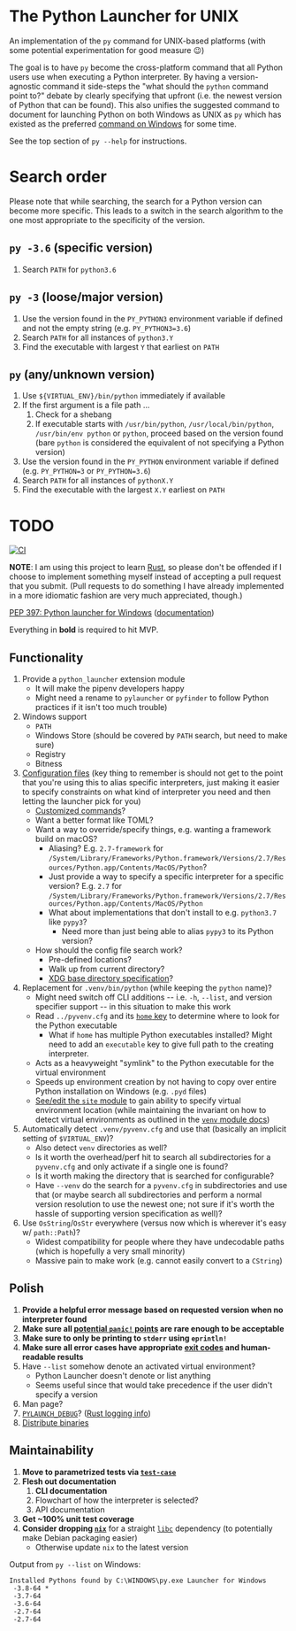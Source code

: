# The Python Launcher for UNIX

An implementation of the `py` command for UNIX-based platforms
(with some potential experimentation for good measure 😉)

The goal is to have `py` become the cross-platform command that all Python users
use when executing a Python interpreter. By having a version-agnostic command
it side-steps the "what should the `python` command point to?" debate by
clearly specifying that upfront (i.e. the newest version of Python that can be
found). This also unifies the suggested command to document for launching
Python on both Windows as UNIX as `py` which has existed as the preferred
[command on Windows](https://docs.python.org/3/using/windows.html#launcher) for
some time.

See the top section of `py --help` for instructions.

# Search order

Please note that while searching, the search for a Python version can become
more specific. This leads to a switch in the search algorithm to the one most
appropriate to the specificity of the version.

## `py -3.6` (specific version)
1. Search `PATH` for `python3.6`

## `py -3` (loose/major version)
1. Use the version found in the `PY_PYTHON3` environment variable if defined
   and not the empty string (e.g. `PY_PYTHON3=3.6`)
1. Search `PATH` for all instances of `python3.Y`
1. Find the executable with largest `Y` that earliest on `PATH`

## `py` (any/unknown version)
1. Use `${VIRTUAL_ENV}/bin/python` immediately if available
1. If the first argument is a file path ...
   1. Check for a shebang
   1. If executable starts with `/usr/bin/python`, `/usr/local/bin/python`,
      `/usr/bin/env python` or `python`, proceed based on the version found
      (bare `python` is considered the equivalent of not specifying a
      Python version)
1. Use the version found in the `PY_PYTHON` environment variable if defined
   (e.g. `PY_PYTHON=3` or `PY_PYTHON=3.6`)
1. Search `PATH` for all instances of `pythonX.Y`
1. Find the executable with the largest `X.Y` earliest on `PATH`

# TODO

[![CI](https://github.com/brettcannon/python-launcher/workflows/CI/badge.svg)](https://github.com/brettcannon/python-launcher/actions?query=workflow%3ACI)

**NOTE**: I am using this project to learn
[Rust](https://www.rust-lang.org/), so please don't be offended if I choose to
implement something myself instead of accepting a pull request that you submit.
(Pull requests to do something I have already implemented in a more idiomatic
fashion are very much appreciated, though.)

[PEP 397: Python launcher for Windows](https://www.python.org/dev/peps/pep-0397/) ([documentation](https://docs.python.org/3/using/windows.html#launcher))

Everything in **bold** is required to hit MVP.

## Functionality
1. Provide a `python_launcher` extension module
   - It will make the pipenv developers happy
   - Might need a rename to `pylauncher` or `pyfinder` to follow Python practices if it
     isn't too much trouble)
1. Windows support
   - `PATH`
   - Windows Store (should be covered by `PATH` search, but need to make sure)
   - Registry
   - Bitness
1. [Configuration files](https://www.python.org/dev/peps/pep-0397/#configuration-file)
   (key thing to remember is should not get to the point that you're using this to alias
   specific interpreters, just making it easier to specify constraints on what kind of
   interpreter you need and then letting the launcher pick for you)
   - [Customized commands](https://www.python.org/dev/peps/pep-0397/#customized-commands)?
   - Want a better format like TOML?
   - Want a way to override/specify things, e.g. wanting a framework build on macOS?
     - Aliasing? E.g. `2.7-framework` for
       `/System/Library/Frameworks/Python.framework/Versions/2.7/Resources/Python.app/Contents/MacOS/Python`?
     - Just provide a way to specify a specific interpreter for a specific version?
       E.g. `2.7` for
       `/System/Library/Frameworks/Python.framework/Versions/2.7/Resources/Python.app/Contents/MacOS/Python`
     - What about implementations that don't install to e.g. `python3.7` like `pypy3`?
       - Need more than just being able to alias `pypy3` to its Python version?
   - How should the config file search work?
     - Pre-defined locations?
     - Walk up from current directory?
     - [XDG base directory specification](https://specifications.freedesktop.org/basedir-spec/basedir-spec-latest.html)?
1. Replacement for `.venv/bin/python` (while keeping the `python` name)?
   - Might need switch off CLI additions -- i.e. `-h`, `--list`, and version specifier support -- in this situation to make this work
   - Read `../pyvenv.cfg` and its [`home` key](https://docs.python.org/3/library/venv.html#creating-virtual-environments) to determine where to look for the Python executable
     - What if `home` has multiple Python executables installed? Might need to add an `executable` key to give full path to the creating interpreter.
   - Acts as a heavyweight "symlink" to the Python executable for the virtual environment
   - Speeds up environment creation by not having to copy over entire Python installation on     Windows (e.g. `.pyd` files)
   - [See/edit the `site` module](https://github.com/python/cpython/blob/master/Lib/site.py#L456) to gain ability to specify virtual environment location (while maintaining the invariant on how to detect virtual environments as outlined in the [`venv` module docs](https://docs.python.org/3/library/venv.html#module-venv))
1. Automatically detect `.venv/pyvenv.cfg` and use that (basically an implicit setting of `$VIRTUAL_ENV`)?
   - Also detect `venv` directories as well?
   - Is it worth the overhead/perf hit to search all subdirectories for a `pyvenv.cfg` and only activate if a single one is found?
   - Is it worth making the directory that is searched for configurable?
   - Have `--venv` do the search for a `pyvenv.cfg` in subdirectories and use that (or maybe search all subdirectories and perform a normal version resolution to use the newest one; not sure if it's worth the hassle of supporting version specification as well)?
1. Use `OsString`/`OsStr` everywhere (versus now which is wherever it's easy w/ `path::Path`)?
   - Widest compatibility for people where they have undecodable paths
     (which is hopefully a very small minority)
   - Massive pain to make work (e.g. cannot easily convert to a `CString`)

## Polish
1. **Provide a helpful error message based on requested version when no interpreter found**
1. **Make sure all [potential `panic!` points](https://doc.rust-lang.org/book/ch09-02-recoverable-errors-with-result.html#shortcuts-for-panic-on-error-unwrap-and-expect) are rare enough to be acceptable**
1. **Make sure to only be printing to `stderr` using `eprintln!`**
1. **Make sure all error cases have appropriate [exit codes](https://rust-lang-nursery.github.io/cli-wg/in-depth/exit-code.html) and human-readable results**
1. Have `--list` somehow denote an activated virtual environment?
   * Python Launcher doesn't denote or list anything
   * Seems useful since that would take precedence if the user didn't specify a version
1. Man page?
1. [`PYLAUNCH_DEBUG`](https://docs.python.org/3.8/using/windows.html#diagnostics)? ([Rust logging info](https://rust-lang-nursery.github.io/cli-wg/tutorial/output.html#logging))
1. [Distribute binaries](https://rust-lang-nursery.github.io/cli-wg/tutorial/packaging.html#distributing-binaries)

## Maintainability
1. **Move to parametrized tests via [`test-case`](https://crates.io/crates/test-case)**
1. **Flesh out documentation**
   1. **CLI documentation**
   1. Flowchart of how the interpreter is selected?
   1. API documentation
1. **Get ~100% unit test coverage**
1. **Consider dropping [`nix`](https://crates.io/crates/nix)** for a straight
   [`libc`](https://crates.io/crates/libc) dependency (to potentially make Debian
   packaging easier)
   - Otherwise update `nix` to the latest version

Output from `py --list` on Windows:
```
Installed Pythons found by C:\WINDOWS\py.exe Launcher for Windows
 -3.8-64 *
 -3.7-64
 -3.6-64
 -2.7-64
 -2.7-64
 ```
